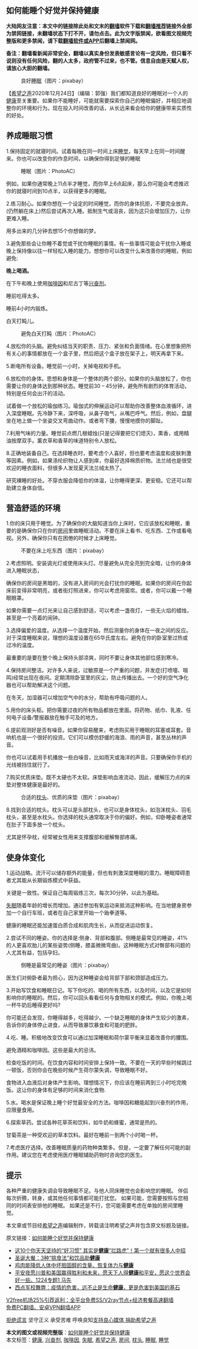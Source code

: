  <h2>如何能睡个好觉并保持健康</h2> <p class="notice"><b>大陆网友注意：本文中的链接除此处和文末的<a href="https://github.com/bannedbook/fanqiang" >翻墙</a>软件下载和<a href="https://github.com/killgcd/justmysocks/blob/master/README.md">翻墙推荐</a>链接外全部为禁网链接，未翻墙状态下打不开，请勿点击。此为文字版禁闻，欲看图文视频完整版和更多禁闻，请下载<a href="https://github.com/bannedbook/fanqiang">翻墙软件或APP</a>后翻墙上禁闻网。</p><p>备注：翻墙看新闻非常安全，翻墙以真实身份发表敏感言论有一定风险，但只看不说则没有任何风险，翻的人太多，政府管不过来，也不管。信息自由是天赋人权，请放心大胆的翻墙。</b></p>  <div class="entry"> <figure><figcaption>良好<a href="https://www.bannedbook.org/bnews/tag/%e7%9d%a1%e7%9c%a0/" class="st_tag internal_tag" rel="tag" title="标签 睡眠 下的日志">睡眠</a>（图片：pixabay）</figcaption></figure> <p>【<span class='wp_keywordlink_affiliate'><a href="https://www.soundofhope.org" title="希望之声" target="_blank">希望之声</a></span>2020年12月24日】（编辑：郭强）我们都知道良好的睡眠对一个人的<a href="https://www.bannedbook.org/bnews/tag/%e5%81%a5%e5%ba%b7/" class="st_tag internal_tag" rel="tag" title="标签 健康 下的日志">健康</a>至关重要。如果你不能睡好，可能就需要探索你自己的睡眠偏好，并相应地调整你的环境和行为。现在投入时间改善的话，从长远来看会给你的健康带来实质性的好处。</p> <h2>养成睡眠习惯</h2> <p>1.保持固定的就寝时间。试着每晚在同一时间上床<a href="https://www.bannedbook.org/bnews/tag/%E7%9D%A1%E8%A7%89/" class="st_tag internal_tag" rel="tag" title="标签 睡觉 下的日志">睡觉</a>，每天早上在同一时间醒来。你也可以改变你的作息时间，以确保你得到足够的睡眠</p> <figure><figcaption>睡眠（图片：PhotoAC）</figcaption></figure> <p>例如，如果你通常晚上11点半才睡觉，而你早上6点起床，那么你可能会考虑推迟你的就寝时间到10点半，以获得更多的睡眠。</p> <p>2.练习耐心。如果你想在一个设定的时间睡觉，而你的身体抗拒，不要完全放弃。(仍然躺在床上)然后尝试再次入睡。抵制生气或沮丧，因为这只会增加压力，让你更难入睡。</p> <p>用多出来的几分钟去想15个你想做的梦。</p> <p>3.避免那些会让你睡不着觉或干扰你睡眠的事情。有一些事情可能会干扰你入睡或晚上保持像以往一样轻松入睡的能力。想想你可以改变什么来改善你的睡眠，例如避免:</p> <p><strong>晚上喝酒。</strong></p> <p>在下午和晚上使用<a href="https://www.bannedbook.org/bnews/tag/%E5%92%96%E5%95%A1%E5%9B%A0/" class="st_tag internal_tag" rel="tag" title="标签 咖啡因 下的日志">咖啡因</a>和尼古丁等<a href="https://www.bannedbook.org/bnews/tag/%e5%85%b4%e5%a5%8b%e5%89%82/" class="st_tag internal_tag" rel="tag" title="标签 兴奋剂 下的日志">兴奋剂</a>。</p> <p>睡前吃得太多。</p> <p>睡前4小时内锻炼。</p> <p>白天打盹儿。</p> <figure><figcaption>避免白天打盹（图片：PhotoAC）</figcaption></figure> <p>4.放松你的头脑。避免纠结当天的职责、压力、紧张和负面情绪。在心里想象把所有关心的事情都放在一个盒子里，然后把这个盒子放在架子上，明天再拿下来。</p> <p>5.断电所有设备。睡觉前一小时，关掉电视和手机。</p>  <p>6.放松你的身体。思想和身体是一个整体的两个部分。如果你的头脑放松了，你也需要让你的身体达到那种状态。睡觉前30 &#8211; 45分钟，避免所有剧烈的体育活动，特别是任何会出汗的活动。</p> <p>试着做一个放松的瑜伽练习。瑜伽式的伸展运动可以帮助你改善整体血液循环，进入深度睡眠。先冷静下来，深呼吸，从鼻子吸气，从嘴巴呼气。然后，例如，盘腿坐在地上做一个坐姿交叉弯曲动作。或者弯下腰，慢慢地摸你的脚趾。</p> <p>7.利用气味的力量。睡觉前点燃几根蜡烛(只是记得要把它们熄灭)，熏香，或用精油按摩双手。薰衣草和香草的味道特别令人放松。</p> <p>8.正确地装备自己。在选择睡衣时，要考虑个人喜好，但也要考虑温度和皮肤刺激等因素。例如，如果涤纶织物让人感到痒，你最好选择棉质织物。法兰绒也是很受欢迎的睡衣面料，但很多人发现夏天法兰绒太热了。</p> <p>研究裸睡的好处。不穿衣服会降低你的体温，让你睡得更深、更安稳。它还可以帮助建立身体自信。</p> <h2>营造舒适的环境</h2> <p>1.你的床只用于睡觉。为了确保你的大脑知道当你上床时，它应该放松和睡眠，重要的是确保你只在你的<a href="https://www.bannedbook.org/bnews/tag/%E6%88%BF%E9%97%B4/" class="st_tag internal_tag" rel="tag" title="标签 房间 下的日志">房间</a>里做睡眠活动。不要在床上看书、吃东西、工作或看电视。另外，确保你只有在困倦的时候才上床睡觉。</p> <figure><figcaption>不要在床上吃东西（图片：pixabay）</figcaption></figure> <p>2.考虑照明。安装调光灯或使用床头灯。尽量避免从完全亮到完全暗，让你的身体进入睡眠状态，</p> <p>确保你的房间是黑暗的，没有进入房间的光会打扰你的睡眠。如果你的房间在你起床前变得非常明亮，或者街灯照进来，你可以考虑用窗帘。或者，你可以戴一个睡眠眼罩。</p> <p>如果你需要一点灯光来让自己感到舒适，可以考虑一盏夜灯，一些无火焰的蜡烛，甚至是一个亮着的闹钟。</p> <p>3.选择偏爱的温度。从选择一个温度开始，然后测量你的身体在一夜之间的反应。对于深度睡眠来说，理想的温度设置在65华氏度左右。避免在你的卧室里过热或过冷的温度。</p> <p>最重要的是要在整个晚上保持头部凉爽，同时不要让身体其他部位感到寒冷。</p> <p>4.保持房间整洁。对许多人来说，过敏原是一个严重的问题，并发症(打喷嚏、喘鸣)经常出现在夜间。定期清除卧室里的灰尘，防止传播出去。一个好的空气净化器也可以帮助解决这个问题。</p> <p>在冬天，加湿器可以增加空气中的水分，帮助有呼吸问题的人。</p>  <p>5.用你的床头柜。把你需要过夜的所有物品都放在里面。将药物、纸巾、乳液、任何电子设备/警报器放在触手可及的地方。</p> <p>6.提前观测好是否有噪音。如果你容易醒来，考虑购买用于睡眠的耳塞或耳套。音响机也是一个很好的投资。它们可以模仿舒缓的海浪、雨的声音，甚至丛林的声音。</p> <p>你也可以试着用手机播放一些白噪音，比如雨天或海洋的声音。只要确保你手机的光线被挡住就行了。</p> <p>7.购买优质床垫。既不太硬也不太软。床垫影响血液流动，因此，缓解压力点的床垫对整体健康是最好的。</p> <figure><figcaption>合适的<a href="https://www.bannedbook.org/bnews/tag/%E6%9E%95%E5%A4%B4/" class="st_tag internal_tag" rel="tag" title="标签 枕头 下的日志">枕头</a>、优质的床垫（图片：pixabay）</figcaption></figure> <p>8.找到合适的枕头。枕头可以是头部枕头，也可以是身体枕头，如泡沫枕头、羽毛枕头，甚至是水枕头。你选择的枕头通常取决于你的偏好。例如，仰卧睡姿者通常在肚子下面多放一个枕头。</p> <p>尤其是怀孕枕，经常被女性用来支撑腹部和缓解臀部疼痛。</p> <h2>使身体变化</h2> <p>1.运动战略。流汗可以储存额外的能量，但也有刺激深度睡眠的潜力。睡眠障碍患者尤其能从长期锻炼模式中获益。</p> <p>关键是一致性。保证自己每周锻炼三次，每次30分钟，以此为基础。</p> <p><a href="https://www.bannedbook.org/bnews/tag/%e5%a4%b1%e7%9c%a0/" class="st_tag internal_tag" rel="tag" title="标签 失眠 下的日志">失眠</a>随着年龄的增长而增加。通过参加有氧运动来抵消这种影响。在当地健身房参加一个自行车班，或者在自己家里开始一个跆拳道等。</p> <p>健康的睡眠还能加速蛋白质合成和肌肉生长，从而促进运动恢复。</p> <p>2.尝试不同的睡姿。你的选择是:侧身、背部和腹部。侧睡是最常见的睡姿，41%的人更喜欢胎儿的某些姿势(侧睡，膝盖微微弯曲)。这种睡眠方式对臀部有问题的人尤其有益，包括孕妇。</p> <figure><figcaption>侧睡是最常见的睡姿（图片：pixabay）</figcaption></figure> <p>医生们对俯卧者最为担心，因为这种睡姿会给背部下部和颈部造成压力。</p> <p>3.开始写饮食和睡眠日记。写下你吃的、喝的所有东西，以及时间，以及它是如何影响你的睡眠的。然后，你可以回头看看任何与食物相关的模式。例如，你晚上喝一杯牛奶后睡得更好吗?</p>  <p>你可能还会发现，你睡得越多，吃得越少。一个缺乏睡眠的身体产生较少的激素，告诉你的身体停止进食，从而导致暴饮暴食和可能的肥胖。</p> <p>4.吃、睡。积极地改变饮食可以通过加深睡眠和荷尔蒙平衡来显着改善你的腰围。</p> <p>避免酒精和咖啡因。这些是最大的忌讳。</p> <p>检查吃饭的时间。在饮食内容和时间安排上保持一致。不要在一天的早些时候跳过一顿饭，否则你会在晚些时候产生荷尔蒙失调，导致睡眠不好。</p> <p>食物进入血液后对身体产生影响。理想情况下，你应该在睡前两到三小时吃完晚饭。这让你的身体有足够的时间来消化食物.</p> <p>5.水。喝水是保证晚上睡个好觉最安全的方法。咖啡因和糖能起到兴奋剂的作用，应限量食用。</p> <p>6.探索草药。尝试各种花草茶和饮料，如牛奶和蜂蜜，通常是热的。</p> <p>甘菊茶是一种受欢迎的草本饮料。最好在睡前一到两个小时喝一杯。</p> <p>7.考虑医疗选择。改善睡眠质量的药物种类繁多。但是，一定要了解任何可能的副作用。建议您在考虑使用医疗睡眠辅助药物时咨询您的医生。</p> <h2>提示</h2> <p>各种严重的健康失调会导致睡眠不足。与他人同床睡觉也会影响您的睡眠。 伴侣每次折腾，转身，或其他任何事情都可能打扰您。 如果可能，您需要按照与您相同的时间表安排他的睡眠。 如果还是不行，您可能需要考虑在单独的房间里睡觉。</p> <p>本文章或节目经<a href="https://www.bannedbook.org/bnews/tag/%e5%b8%8c%e6%9c%9b%e4%b9%8b%e5%a3%b0/" class="st_tag internal_tag" rel="tag" title="标签 希望之声 下的日志">希望之声</a>编辑制作，转载请注明希望之声并包含原文标题及链接。</p> <p>原文链接：<a class="src_link"  href="https://www.soundofhope.org/post/456550" target="_blank">如何能睡个好觉并保持健康</a></p> <ul class='op-related-articles' title='相关阅读'> <li><a href='https://www.bannedbook.org/bnews/health/20201224/1454068.html' target='_blank'>这10个你天天坚持的“好习惯” 其实是<b>健康</b>“拦路虎”！第一个就有很多人中招</a></li> <li><a href='https://www.bannedbook.org/bnews/lifebaike/20201224/1453989.html' target='_blank'>圣诞大餐：3种“挑食法”和饮品助<b>健康</b></a></li> <li><a href='https://www.bannedbook.org/bnews/health/20201224/1453927.html' target='_blank'>鸡肉能降低人体中坏胆固醇的含量、恢复体力与<b>健康</b></a></li> <li><a href='https://www.bannedbook.org/bnews/bannedvideo/20201224/1453841.html' target='_blank'>平安夜愿川普和美国赢得胜利和未来，愿天下人得<b>健康</b>和平安，愿这个世界会好一些。1224专题1 马先</a></li> <li><a href='https://www.bannedbook.org/bnews/comments/20201223/1453391.html' target='_blank'>西点军校舞弊：疫情的危害，远不止是生命<b>健康</b>，更是危害到美国的基石</a></li> </ul> <p class="texttj"> <a href="https://github.com/bannedbook/fanqiang/wiki/V2ray%E6%9C%BA%E5%9C%BA" target="_blank">V2free机场25%引荐返利：全平台免费SS/V2ray节点+经济套餐高速翻墙</a><br/> <a href="https://github.com/bannedbook/fanqiang/wiki/%E7%A6%81%E9%97%BB%E7%BD%91%E5%AE%89%E5%8D%93%E7%BF%BB%E5%A2%99%E6%96%B0%E9%97%BBAPP" target="_blank">免费PC翻墙、安卓VPN翻墙APP</a></p><p><span class='wp_keywordlink'><a href="https://www.bannedbook.org/forum2/topic1584.html" title="《拒绝谎言》" target="_blank">拒绝谎言</a></span> 坚守正义 承受苦难 呼唤良知<a href="/page/donate">支持良心媒体 捐助希望之声</a></p> <a name='sharetosocial'></a>       <div><b>本文的图文或视频完整版</b>：<a href='https://www.bannedbook.org/bnews/comments/20201224/1454133.html'>如何能睡个好觉并保持健康</a></div>  </div><!--END ENTRY--> <div class="postfooter"> <div>本文标签：<a href="https://www.bannedbook.org/bnews/tag/%e5%81%a5%e5%ba%b7/" rel="tag">健康</a>, <a href="https://www.bannedbook.org/bnews/tag/%e5%85%b4%e5%a5%8b%e5%89%82/" rel="tag">兴奋剂</a>, <a href="https://www.bannedbook.org/bnews/tag/%E5%92%96%E5%95%A1%E5%9B%A0/" rel="tag">咖啡因</a>, <a href="https://www.bannedbook.org/bnews/tag/%e5%a4%b1%e7%9c%a0/" rel="tag">失眠</a>, <a href="https://www.bannedbook.org/bnews/tag/%e5%b8%8c%e6%9c%9b%e4%b9%8b%e5%a3%b0/" rel="tag">希望之声</a>, <a href="https://www.bannedbook.org/bnews/tag/%E6%88%BF%E9%97%B4/" rel="tag">房间</a>, <a href="https://www.bannedbook.org/bnews/tag/%E6%9E%95%E5%A4%B4/" rel="tag">枕头</a>, <a href="https://www.bannedbook.org/bnews/tag/%e7%9d%a1%e7%9c%a0/" rel="tag">睡眠</a>, <a href="https://www.bannedbook.org/bnews/tag/%E7%9D%A1%E8%A7%89/" rel="tag">睡觉</a></div>  </div><!--END POSTFOOTER--> 